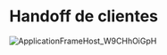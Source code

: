 # Handoff de clientes

![ApplicationFrameHost_W9CHhOiGpH](https://user-images.githubusercontent.com/17866411/146841159-a9c2e955-1e25-4ec2-a9e8-90f3d372ce52.png)
